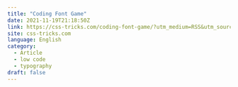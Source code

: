 ```yaml
---
title: "Coding Font Game"
date: 2021-11-19T21:18:50Z
link: https://css-tricks.com/coding-font-game/?utm_medium=RSS&utm_source=news.12bit.vn
site: css-tricks.com
language: English
category:
  - Article
  - low code
  - typography
draft: false
---
```

